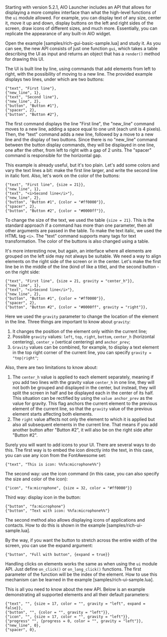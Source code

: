 Starting with version 5.2.1, AIO Launcher includes an API that allows for displaying a more complex interface than what the high-level functions of the `ui` module allowed. For example, you can display text of any size, center it, move it up and down, display buttons on the left and right sides of the screen, draw icons of different sizes, and much more. Essentially, you can replicate the appearance of any built-in AIO widget.

Open the example [samples/rich-gui-basic-sample.lua] and study it. As you can see, the new API consists of just one function `gui`, which takes a table describing the UI as input and returns an object that has a `render()` method for drawing this UI.

The UI is built line by line, using commands that add elements from left to right, with the possibility of moving to a new line. The provided example displays two lines, under which are two buttons:

```
{"text", "First line"},
{"new_line", 1},
{"text", "Second line"},
{"new_line", 2},
{"button", "Button #1"},
{"spacer", 2},
{"button", "Button #2"},
```

The first command displays the line "First line", the "new_line" command moves to a new line, adding a space equal to one unit (each unit is 4 pixels). Then, the "text" command adds a new line, followed by a move to a new line and the display of two buttons. Since there is no "new_line" command between the button display commands, they will be displayed in one line, one after the other, from left to right with a gap of 2 units. The "spacer" command is responsible for the horizontal gap.

This example is already useful, but it's too plain. Let's add some colors and vary the text lines a bit: make the first line larger, and write the second line in italic font. Also, let's work on the color of the buttons:

```
{"text", "First line", {size = 21}},
{"new_line", 1},
{"text", "<i>Second line</i>"},
{"new_line", 2},
{"button", "Button #1", {color = "#ff0000"}},
{"spacer", 2},
{"button", "Button #2", {color = "#0000ff"}},
```

To change the size of the text, we used the table `{size = 21}`. This is the standard approach if a command has more than one parameter, then all other arguments are passed in the table. To make the text italic, we used the HTML tag `<i>`. The "text" command supports many tags for text transformation. The color of the buttons is also changed using a table.

It's more interesting now, but again, an interface where all elements are grouped on the left side may not always be suitable. We need a way to align elements on the right side of the screen or in the center. Let's make the first line be in the middle of the line (kind of like a title), and the second button - on the right side:

```
{"text", "First line", {size = 21, gravity = "center_h"}},
{"new_line", 1},
{"text", "<i>Second line</i>"},
{"new_line", 2},
{"button", "Button #1", {color = "#ff0000"}},
{"spacer", 2},
{"button", "Button #2", {color = "#0000ff", gravity = "right"}},
```

Here we used the `gravity` parameter to change the location of the element in the line. Three things are important to know about `gravity`:

1. It changes the position of the element only within the current line;
2. Possible `gravity` values: `left`, `top`, `right`, `bottom`, `center_h` (horizontal centering), `center_v` (vertical centering) and `anchor_prev`;
3. `Gravity` values can be combined, for example, to display a text element in the top right corner of the current line, you can specify `gravity = "top|right"`;

Also, there are two limitations to know about:

1. The `center_h` value is applied to each element separately, meaning if you add two lines with the gravity value `center_h` in one line, they will not both be grouped and displayed in the center, but instead, they will split the screen in half and be displayed each in the center of its half. This situation can be rectified by using the `value anchor_prev` as the value for gravity. This flag anchors the current element to the previous element of the current line, so that the `gravity` value of the previous element starts affecting both elements.
2. The `right` value affects not only the element to which it is applied but also all subsequent elements in the current line. That means if you add another button after "Button #2", it will also be on the right side after "Button #2".

Surely you will want to add icons to your UI. There are several ways to do this. The first way is to embed the icon directly into the text, in this case, you can use any icon from the FontAwesome set:

```
{"text", "This is icon: %%fa:microphone%%"}
```

The second way: use the icon command (in this case, you can also specify the size and color of the icon):

```
{"icon", "fa:microphone", {size = 32, color = "#ff0000"}}
```

Third way: display icon in the button:

```
{"button", "fa:microphone"}
{"button", "Text with icon: %%fa:microphone%%"}
```

The second method also allows displaying icons of applications and contacts. How to do this is shown in the example [samples/rich-ui-sample.lua].

By the way, if you want the button to stretch across the entire width of the screen, you can use the expand argument:

```
{"button", "Full with button", {expand = true}}
```

Handling clicks on elements works the same as when using the `ui` module API. Just define `on_click()` or `on_long_click()` functions. The first parameter of the function will be the index of the element. How to use this mechanism can be learned in the example [samples/rich-ui-sample.lua].

This is all you need to know about the new API. Below is an example demonstrating all supported elements and all their default parameters:

```
{"text", "", {size = 17, color = "", gravity = "left", expand = false}},
{"button", "", {color = "", gravity = "left"}},
{"icon", "", {size = 17, color = "", gravity = "left"}},
{"progress" "", {progress = 0, color = "", gravity = "left"}},
{"new_line", 0},
{"spacer", 0},
```
